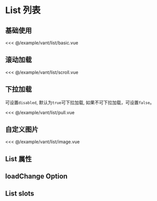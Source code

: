 # List 列表

## 基础使用

<demo md src="list/basic" dir="vant" is-view>

<<< @/example/vant/list/basic.vue
</demo>

## 滚动加载

<demo md src="list/scroll" dir="vant" is-view>

<<< @/example/vant/list/scroll.vue
</demo>

## 下拉加载

可设置`disabled`, 默认为`true`可下拉加载, 如果不可下拉加载，可设置`false`。

<demo md src="list/pull" dir="vant" is-view>

<<< @/example/vant/list/pull.vue
</demo>

## 自定义图片

<demo md src="list/image" dir="vant" is-view>

<<< @/example/vant/list/image.vue
</demo>

## List 属性

<v-table type="attrs" :data="[
  { attr :'disabled', dec: '是否禁用下拉刷新', type: 'boolean', optional: '-', default: 'false' },
  { attr :'finishedText', dec: '完成加载的文字提示', type: 'string', optional: '-', default: '没有更多了' },
  { attr :'loadChange', dec: 'load 回调 返参查看Option', type: 'function', optional: '-', default: '' },
  { attr :'refreshChange', dec: '下拉刷新的回调', type: 'function', optional: '-', default: '-' },
]" />

## loadChange Option

<v-table type="dec" :data="[
  { name :'pageIndex', dec: '当前页数' },
  { name :'isNullData', dec: '数据是否为空' },
  { name :'isFinished', dec: '页码是否全部加载完成' },
]" />

## List slots

<v-table type="slot" :data="[
  { name :'default', dec: '默认插槽，显示内容', child: '-' },
  { name :'loading', dec: '加载中图片插槽', child: '-' },
  { name :'empty', dec: '没有数据图片插槽', child: '-' },
]" />
